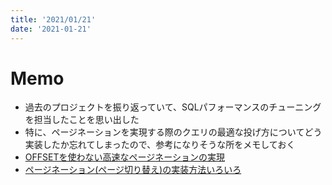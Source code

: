 ```yaml
---
title: '2021/01/21'
date: '2021-01-21'
---
```


# Memo
- 過去のプロジェクトを振り返っていて、SQLパフォーマンスのチューニングを担当したことを思い出した
- 特に、ページネーションを実現する際のクエリの最適な投げ方についてどう実装したか忘れてしまったので、参考になりそうな所をメモしておく
- <a href="https://qiita.com/mpyw/items/07c03600c2e38e91415e">OFFSETを使わない高速なページネーションの実現</a>
- <a href="https://qiita.com/neustrashimy/items/3932382c267d04413b4e">ページネーション(ページ切り替え)の実装方法いろいろ</a>